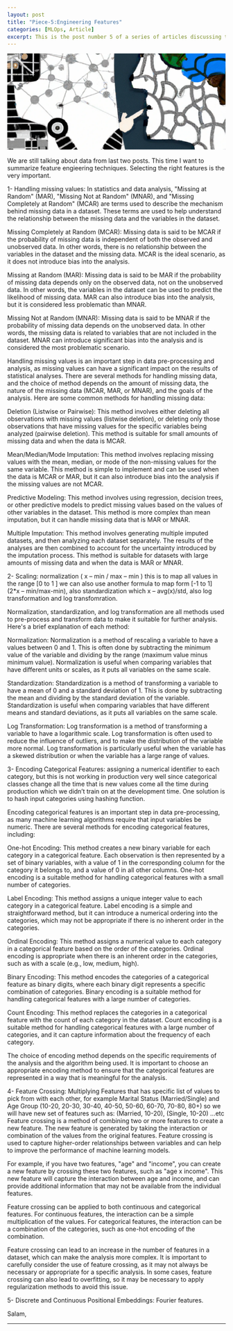 ```yaml
---
layout: post
title: "Piece-5:Engineering Features" 
categories: [MLOps, Article]
excerpt: This is the post number 5 of a series of articles discussing the software engineering perspective of Machine Learning Systems.
---
```


![ Machine Learning Systems: A Unique Puzzle ](../images/ml_unique_puzzle.png "Machine Learning in Blue")

We are still talking about data from last two posts. This time I want to summarize feature engieering techniques. Selecting the right features is the very important.

1-	Handling missing values: In statistics and data analysis, "Missing at Random" (MAR), "Missing Not at Random" (MNAR), and "Missing Completely at Random" (MCAR) are terms used to describe the mechanism behind missing data in a dataset. These terms are used to help understand the relationship between the missing data and the variables in the dataset.

Missing Completely at Random (MCAR): Missing data is said to be MCAR if the probability of missing data is independent of both the observed and unobserved data. In other words, there is no relationship between the variables in the dataset and the missing data. MCAR is the ideal scenario, as it does not introduce bias into the analysis.

Missing at Random (MAR): Missing data is said to be MAR if the probability of missing data depends only on the observed data, not on the unobserved data. In other words, the variables in the dataset can be used to predict the likelihood of missing data. MAR can also introduce bias into the analysis, but it is considered less problematic than MNAR.

Missing Not at Random (MNAR): Missing data is said to be MNAR if the probability of missing data depends on the unobserved data. In other words, the missing data is related to variables that are not included in the dataset. MNAR can introduce significant bias into the analysis and is considered the most problematic scenario.

Handling missing values is an important step in data pre-processing and analysis, as missing values can have a significant impact on the results of statistical analyses. There are several methods for handling missing data, and the choice of method depends on the amount of missing data, the nature of the missing data (MCAR, MAR, or MNAR), and the goals of the analysis. Here are some common methods for handling missing data:

Deletion (Listwise or Pairwise): This method involves either deleting all observations with missing values (listwise deletion), or deleting only those observations that have missing values for the specific variables being analyzed (pairwise deletion). This method is suitable for small amounts of missing data and when the data is MCAR.

Mean/Median/Mode Imputation: This method involves replacing missing values with the mean, median, or mode of the non-missing values for the same variable. This method is simple to implement and can be used when the data is MCAR or MAR, but it can also introduce bias into the analysis if the missing values are not MCAR.

Predictive Modeling: This method involves using regression, decision trees, or other predictive models to predict missing values based on the values of other variables in the dataset. This method is more complex than mean imputation, but it can handle missing data that is MAR or MNAR.

Multiple Imputation: This method involves generating multiple imputed datasets, and then analyzing each dataset separately. The results of the analyses are then combined to account for the uncertainty introduced by the imputation process. This method is suitable for datasets with large amounts of missing data and when the data is MAR or MNAR.

2-	Scaling: normalization ( x – min / max – min ) this is to map all values in the range [0 to 1 ] we can also use another formula to map form [-1 to 1] (2*x – min/max-min), also standardization which x – avg(x)/std, also log transformation and log transfomration.

Normalization, standardization, and log transformation are all methods used to pre-process and transform data to make it suitable for further analysis. Here's a brief explanation of each method:

Normalization: Normalization is a method of rescaling a variable to have a values between 0 and 1. This is often done by subtracting the minimum value of the variable and dividing by the range (maximum value minus minimum value). Normalization is useful when comparing variables that have different units or scales, as it puts all variables on the same scale.

Standardization: Standardization is a method of transforming a variable to have a mean of 0 and a standard deviation of 1. This is done by subtracting the mean and dividing by the standard deviation of the variable. Standardization is useful when comparing variables that have different means and standard deviations, as it puts all variables on the same scale.

Log Transformation: Log transformation is a method of transforming a variable to have a logarithmic scale. Log transformation is often used to reduce the influence of outliers, and to make the distribution of the variable more normal. Log transformation is particularly useful when the variable has a skewed distribution or when the variable has a large range of values.


3-	Encoding Categorical Features: assigning a numerical identifier to each category, but this is not working in production very well since categorical classes change all the time that is new values come all the time during production which we didn’t train on at the development time. One solution is to hash input categories using hashing function.

Encoding categorical features is an important step in data pre-processing, as many machine learning algorithms require that input variables be numeric. There are several methods for encoding categorical features, including:

One-hot Encoding: This method creates a new binary variable for each category in a categorical feature. Each observation is then represented by a set of binary variables, with a value of 1 in the corresponding column for the category it belongs to, and a value of 0 in all other columns. One-hot encoding is a suitable method for handling categorical features with a small number of categories.

Label Encoding: This method assigns a unique integer value to each category in a categorical feature. Label encoding is a simple and straightforward method, but it can introduce a numerical ordering into the categories, which may not be appropriate if there is no inherent order in the categories.

Ordinal Encoding: This method assigns a numerical value to each category in a categorical feature based on the order of the categories. Ordinal encoding is appropriate when there is an inherent order in the categories, such as with a scale (e.g., low, medium, high).

Binary Encoding: This method encodes the categories of a categorical feature as binary digits, where each binary digit represents a specific combination of categories. Binary encoding is a suitable method for handling categorical features with a large number of categories.

Count Encoding: This method replaces the categories in a categorical feature with the count of each category in the dataset. Count encoding is a suitable method for handling categorical features with a large number of categories, and it can capture information about the frequency of each category.

The choice of encoding method depends on the specific requirements of the analysis and the algorithm being used. It is important to choose an appropriate encoding method to ensure that the categorical features are represented in a way that is meaningful for the analysis.



4-	Feature Crossing: Multiplying Features that has specific list of values to pick from with each other, for example Marital Status (Married/Single) and Age Group (10-20, 20-30, 30-40, 40-50, 50-60, 60-70, 70-80, 80+) so we will have new set of features such as: (Married, 10-20), (Single, 10-20) …etc
Feature crossing is a method of combining two or more features to create a new feature. The new feature is generated by taking the interaction or combination of the values from the original features. Feature crossing is used to capture higher-order relationships between variables and can help to improve the performance of machine learning models.

For example, if you have two features, "age" and "income", you can create a new feature by crossing these two features, such as "age x income". This new feature will capture the interaction between age and income, and can provide additional information that may not be available from the individual features.

Feature crossing can be applied to both continuous and categorical features. For continuous features, the interaction can be a simple multiplication of the values. For categorical features, the interaction can be a combination of the categories, such as one-hot encoding of the combination.

Feature crossing can lead to an increase in the number of features in a dataset, which can make the analysis more complex. It is important to carefully consider the use of feature crossing, as it may not always be necessary or appropriate for a specific analysis. In some cases, feature crossing can also lead to overfitting, so it may be necessary to apply regularization methods to avoid this issue.


5-	Discrete and Continuous Positional Embeddings: Fourier features.

Salam,

----

